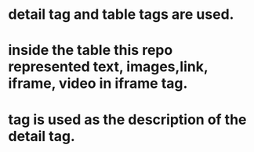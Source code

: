 # detail tag and table tags are used.
# inside the table this repo represented text, images,link, iframe, video in iframe tag.
# <summary> tag is used as the description of the detail tag.